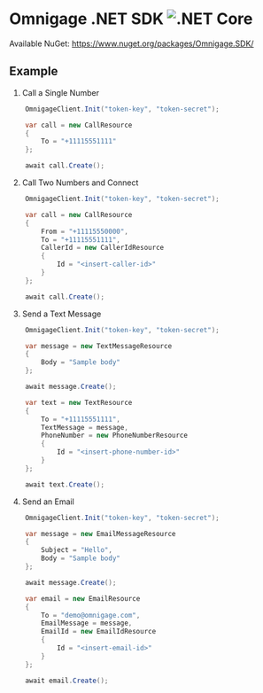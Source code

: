 # Omnigage .NET SDK ![.NET Core](https://github.com/omnigage/omnigage-sdk-dotnet/workflows/.NET%20Core/badge.svg)

Available NuGet: https://www.nuget.org/packages/Omnigage.SDK/

## Example

1. Call a Single Number

```csharp
    OmnigageClient.Init("token-key", "token-secret");

    var call = new CallResource
    {
        To = "+11115551111"
    };

    await call.Create();
```

2. Call Two Numbers and Connect

```csharp
    OmnigageClient.Init("token-key", "token-secret");

    var call = new CallResource
    {
        From = "+11115550000",
        To = "+11115551111",
        CallerId = new CallerIdResource
        {
            Id = "<insert-caller-id>"
        }
    };

    await call.Create();
```

3. Send a Text Message

```csharp
    OmnigageClient.Init("token-key", "token-secret");

    var message = new TextMessageResource
    {
        Body = "Sample body"
    };

    await message.Create();

    var text = new TextResource
    {
        To = "+11115551111",
        TextMessage = message,
        PhoneNumber = new PhoneNumberResource
        {
            Id = "<insert-phone-number-id>"
        }
    };

    await text.Create();
```

4. Send an Email

```csharp
    OmnigageClient.Init("token-key", "token-secret");

    var message = new EmailMessageResource
    {
        Subject = "Hello",
        Body = "Sample body"
    };

    await message.Create();

    var email = new EmailResource
    {
        To = "demo@omnigage.com",
        EmailMessage = message,
        EmailId = new EmailIdResource
        {
            Id = "<insert-email-id>"
        }
    };

    await email.Create();
```
